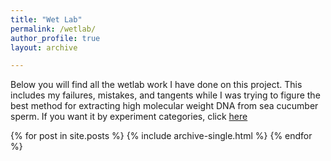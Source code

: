 ```yaml
---
title: "Wet Lab"
permalink: /wetlab/
author_profile: true
layout: archive

---
```


Below you will find all the wetlab work I have done on this project. This includes my failures, mistakes, and tangents while I was trying to figure the best method for extracting high molecular weight DNA from sea cucumber sperm. If you want it by experiment categories, click [here](/wetlab-categories/)

{% for post in site.posts %}
  {% include archive-single.html %}
{% endfor %}
